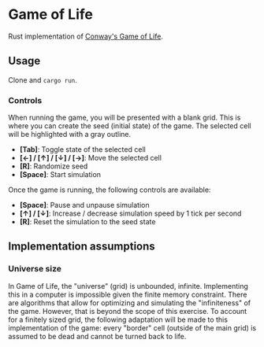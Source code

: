 # Game of Life

Rust implementation of [Conway's Game of Life](https://conwaylife.com/wiki/Conway%27s_Game_of_Life).

## Usage

Clone and `cargo run`.

### Controls

When running the game, you will be presented with a blank grid. This is where you can create the seed (initial state) of the game. The selected cell will be highlighted with a gray outline.

- **[Tab]**: Toggle state of the selected cell
- **[←] / [↑] / [↓] / [→]**: Move the selected cell
- **[R]**: Randomize seed
- **[Space]**: Start simulation

Once the game is running, the following controls are available:

- **[Space]**: Pause and unpause simulation
- **[↑] / [↓]**: Increase / decrease simulation speed by 1 tick per second
- **[R]**: Reset the simulation to the seed state

## Implementation assumptions

### Universe size

In Game of Life, the "universe" (grid) is unbounded, infinite. Implementing this in a computer is impossible given the finite memory constraint. There are algorithms that allow for optimizing and simulating the "infiniteness" of the game. However, that is beyond the scope of this exercise. To account for a finitely sized grid, the following adaptation will be made to this implementation of the game: every "border" cell (outside of the main grid) is assumed to be dead and cannot be turned back to life.
